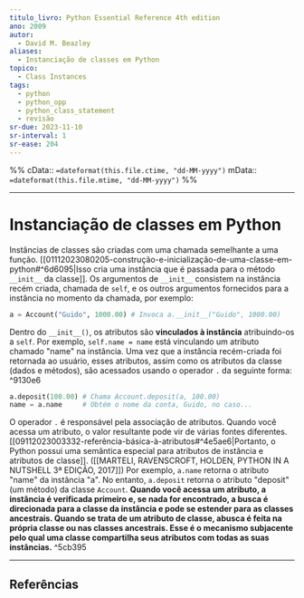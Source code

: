 ```yaml
---
titulo_livro: Python Essential Reference 4th edition
ano: 2009
autor:
  - David M. Beazley
aliases:
  - Instanciação de classes em Python
topico:
  - Class Instances
tags:
  - python
  - python_opp
  - python_class_statement
  - revisão
sr-due: 2023-11-10
sr-interval: 1
sr-ease: 204
---
```

%%
cData:: `=dateformat(this.file.ctime, "dd-MM-yyyy")`
mData:: `=dateformat(this.file.mtime, "dd-MM-yyyy")`
%%


---
# Instanciação de classes em Python

Instâncias de classes são criadas com uma chamada semelhante a uma função. [[01112023080205-construção-e-inicialização-de-uma-classe-em-python#^6d6095|Isso cria uma instância que é passada para o método `__init__` da classe]]. Os argumentos de `__init__` consistem na instância recém criada, chamada de `self`, e os outros argumentos fornecidos para a instância no momento da chamada, por exemplo:

```python
a = Account("Guido", 1000.00) # Invoca a.__init__("Guido", 1000.00)
```

Dentro do `__init__()`, os atributos são **vinculados à instância** atribuindo-os a `self`. Por exemplo, `self.name = name` está vinculando um atributo chamado "name" na instância. Uma vez que a instância recém-criada foi retornada ao usuário, esses atributos, assim como os atributos da classe (dados e métodos), são acessados usando o operador `.` da seguinte forma: ^9130e6

```python
a.deposit(100.00) # Chama Account.deposit(a, 100.00)
name = a.name     # Obtém o nome da conta, Guido, no caso...
```

O operador `.` é responsável pela associação de atributos. Quando você acessa um atributo, o valor resultante pode vir de várias fontes diferentes. [[09112023003332-referência-básica-à-atributos#^4e5ae6|Portanto, o Python possui uma semântica especial para atributos de instância e atributos de classe]]. ([[MARTELI, RAVENSCROFT, HOLDEN, PYTHON IN A NUTSHELL 3ª EDIÇÃO, 2017]]) Por exemplo, `a.name` retorna o atributo "name" da instância "a". No entanto, `a.deposit` retorna o atributo "deposit" (um método) da classe `Account`. **Quando você acessa um atributo, a instância é verificada primeiro e, se nada for encontrado, a busca é direcionada para a classe da instância e pode se estender para as classes ancestrais. Quando se trata de um atributo de classe, abusca é feita na própria classe ou nas classes ancestrais. Esse é o mecanismo subjacente pelo qual uma classe compartilha seus atributos com todas as suas instâncias.**   ^5cb395








----
## Referências 